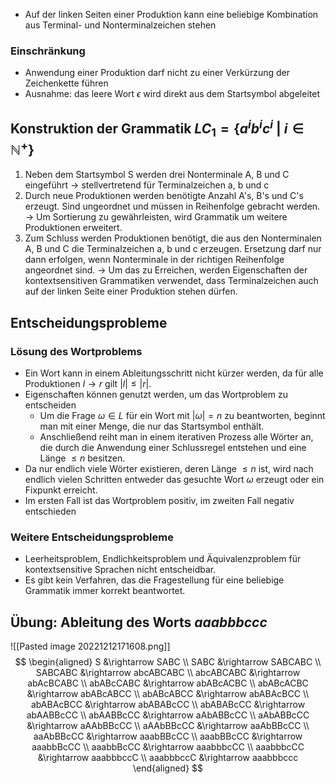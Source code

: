 - Auf der linken Seiten einer Produktion kann eine beliebige Kombination aus Terminal- und Nonterminalzeichen stehen
### Einschränkung
- Anwendung einer Produktion darf nicht zu einer Verkürzung der Zeichenkette führen
- Ausnahme: das leere Wort $\epsilon$ wird direkt aus dem Startsymbol abgeleitet
## Konstruktion der Grammatik $LC_1 = \{a^ib^ic^i\ |\ i \in \mathbb{N}^+\}$
1. Neben dem Startsymbol S werden drei Nonterminale A, B und C eingeführt
   -> stellvertretend für Terminalzeichen a, b und c
2. Durch neue Produktionen werden benötigte Anzahl A's, B's und C's erzeugt. Sind ungeordnet und müssen in Reihenfolge gebracht werden.
   -> Um Sortierung zu gewährleisten, wird Grammatik um weitere Produktionen erweitert.
3. Zum Schluss werden Produktionen benötigt, die aus den Nonterminalen A, B und C die Terminalzeichen a, b und c erzeugen. Ersetzung darf nur dann erfolgen, wenn Nonterminale in der richtigen Reihenfolge angeordnet sind.
   -> Um das zu Erreichen, werden Eigenschaften der kontextsensitiven Grammatiken verwendet, dass Terminalzeichen auch auf der linken Seite einer Produktion stehen dürfen.
## Entscheidungsprobleme
### Lösung des Wortproblems
- Ein Wort kann in einem Ableitungsschritt nicht kürzer werden, da für alle Produktionen $l \rightarrow r$ gilt $|l| \le |r|$.
- Eigenschaften können genutzt werden, um das Wortproblem zu entscheiden
	- Um die Frage $\omega \in L$ für ein Wort mit $|\omega| = n$ zu beantworten, beginnt man mit einer Menge, die nur das Startsymbol enthält. 
	- Anschließend reiht man in einem iterativen Prozess alle Wörter an, die durch die Anwendung einer Schlussregel entstehen und eine Länge $\le n$ besitzen.
- Da nur endlich viele Wörter existieren, deren Länge $\le n$ ist, wird nach endlich vielen Schritten entweder das gesuchte Wort $\omega$ erzeugt oder ein Fixpunkt erreicht.
- Im ersten Fall ist das Wortproblem positiv, im zweiten Fall negativ entschieden
### Weitere Entscheidungsprobleme
- Leerheitsproblem, Endlichkeitsproblem und Äquivalenzproblem für kontextsensitive Sprachen nicht entscheidbar.
- Es gibt kein Verfahren, das die Fragestellung für eine beliebige Grammatik immer korrekt beantwortet.
## Übung: Ableitung des Worts $aaabbbccc$ 
![[Pasted image 20221212171608.png]]
$$
\begin{aligned}
	S &\rightarrow SABC \\
	SABC &\rightarrow SABCABC \\
	SABCABC &\rightarrow abcABCABC \\
	abcABCABC &\rightarrow abAcBCABC \\
	abABcCABC &\rightarrow abABcACBC \\
	abABcACBC &\rightarrow abABcABCC \\
	abABcABCC &\rightarrow abABAcBCC \\
	abABAcBCC &\rightarrow abABABcCC \\
	abABABcCC &\rightarrow abAABBcCC \\
	abAABBcCC &\rightarrow aAbABBcCC \\
	aAbABBcCC &\rightarrow aAAbBBcCC \\
	aAAbBBcCC &\rightarrow aaAbBBcCC \\
	aaAbBBcCC &\rightarrow aaabBBcCC \\
	aaabBBcCC &\rightarrow aaabbBcCC \\
	aaabbBcCC &\rightarrow aaabbbcCC \\
	aaabbbcCC &\rightarrow aaabbbccC \\
	aaabbbccC &\rightarrow aaabbbccc 
\end{aligned}
$$


